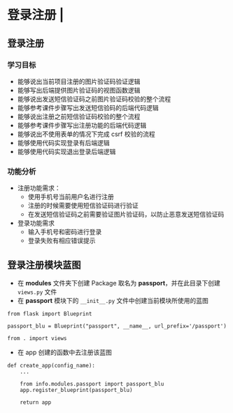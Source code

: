 # 登录注册 \|

## 登录注册 <a id="&#x767B;&#x5F55;&#x6CE8;&#x518C;"></a>

### 学习目标 <a id="&#x5B66;&#x4E60;&#x76EE;&#x6807;"></a>

* 能够说出当前项目注册的图片验证码验证逻辑
* 能够写出后端提供图片验证码的视图函数逻辑
* 能够说出发送短信验证码之前图片验证码校验的整个流程
* 能够参考课件步骤写出发送短信验码的后端代码逻辑
* 能够说出注册之前短信验证码校验的整个流程
* 能够参考课件步骤写出注册功能的后端代码逻辑
* 能够说出不使用表单的情况下完成 csrf 校验的流程
* 能够使用代码实现登录有后端逻辑
* 能够使用代码实现退出登录后端逻辑

### 功能分析 <a id="&#x529F;&#x80FD;&#x5206;&#x6790;"></a>

* 注册功能需求：
  * 使用手机号当前用户名进行注册
  * 注册的时候需要使用短信验证码进行验证
  * 在发送短信验证码之前需要验证图片验证码，以防止恶意发送短信验证码
* 登录功能需求
  * 输入手机号和密码进行登录
  * 登录失败有相应错误提示

## 登录注册模块蓝图 <a id="&#x767B;&#x5F55;&#x6CE8;&#x518C;&#x6A21;&#x5757;&#x84DD;&#x56FE;"></a>

* 在 **modules** 文件夹下创建 Package 取名为 **passport**，并在此目录下创建`views.py` 文件
* 在 **passport** 模块下的 `__init__.py` 文件中创建当前模块所使用的蓝图

```text
from flask import Blueprint

passport_blu = Blueprint("passport", __name__, url_prefix='/passport')

from . import views
```

* 在 app 创建的函数中去注册该蓝图

```text
def create_app(config_name):
    ...
    
    from info.modules.passport import passport_blu
    app.register_blueprint(passport_blu)

    return app
```

